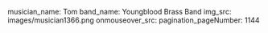 musician_name: Tom
band_name: Youngblood Brass Band
img_src: images/musician1366.png
onmouseover_src: 
pagination_pageNumber: 1144